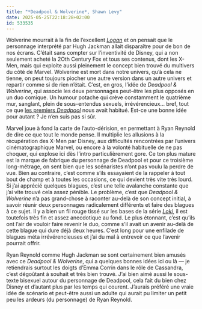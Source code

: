 ```yaml
---
title: "*Deadpool & Wolverine*, Shawn Levy"
date: 2025-05-25T22:18:28+02:00
id: 533535 
---
```


Wolverine mourrait à la fin de l’excellent [*Logan*](https://voiretmanger.fr/logan-mangold/) et on pensait que le personnage interprété par Hugh Jackman allait disparaître pour de bon de nos écrans. C’était sans compter sur l’inventivité de Disney, qui a non seulement acheté la 2Oth Century Fox et tous ses contenus, dont les X-Men, mais qui exploite aussi pleinement le concept bien trouvé du multivers du côté de Marvel. Wolverine est mort dans notre univers, qu’à cela ne tienne, on peut toujours piocher une autre version dans un autre univers et repartir comme si de rien n’était. C’est, en gros, l’idée de *Deadpool & Wolverine*, qui associe les deux personnages peut-être les plus opposés en un duo comique. Un humour potache qui crève constamment le quatrième mur, sanglant, plein de sous-entendus sexuels, irrévérencieux… bref, tout ce que [les premiers *Deadpool*](https://voiretmanger.fr/saga/deadpool/) nous avait habitué. Est-ce une bonne idée pour autant ? Je n’en suis pas si sûr. 

Marvel joue à fond la carte de l’auto-dérision, en permettant à Ryan Reynold de dire ce que tout le monde pense. Il multiplie les allusions à la récupération des X-Men par Disney, aux difficultés rencontrées par l’univers cinématographique Marvel, ou encore à la volonté habituelle de ne pas choquer, qui explose ici dès l’intro particulièrement gore. Ce ton plus mature est la marque de fabrique du personnage de Deadpool et pour ce troisième long-métrage, on sent bien que les scénaristes n’ont pas voulu la perdre de vue. Bien au contraire, c’est comme s’ils essayaient de la rappeler à tout bout de champ et à toutes les occasions, ce qui devient très vite très lourd. Si j’ai apprécié quelques blagues, c’est une telle avalanche constante que j’ai vite trouvé cela assez pénible. Le problème, c’est que *Deadpool & Wolverine* n’a pas grand-chose à raconter au-delà de son concept initial, à savoir réunir deux personnages radicalement différents et faire des blagues à ce sujet. Il y a bien un fil rouge tissé sur les bases de la série [*Loki*](https://voiretmanger.fr/loki-waldron-disney/), il est toutefois très fin et assez anecdotique au fond. Le plus étonnant, c’est qu’ils ont l’air de vouloir faire revenir le duo, comme s’il avait un avenir au-delà de cette blague qui dure déjà deux heures. C’est long pour une enfilade de blagues méta irrévérencieuses et j’ai du mal à entrevoir ce que l’avenir pourrait offrir.

Ryan Reynold comme Hugh Jackman se sont certainement bien amusés avec ce *Deadpool & Wolverine*, qui a quelques bonnes idées ici ou là — je retiendrais surtout les doigts d’Emma Corrin dans le rôle de Cassandra, c’est dégoûtant à souhait et très bien trouvé. J’ai bien aimé aussi le sous-texte bisexuel autour du personnage de Deadpool, cela fait du bien chez Disney et d’autant plus par les temps qui courent. J’aurais préféré une vraie idée de scénario et peut-être aussi un adulte qui aurait pu limiter un petit peu les ardeurs (du personnage) de Ryan Reynold. 
